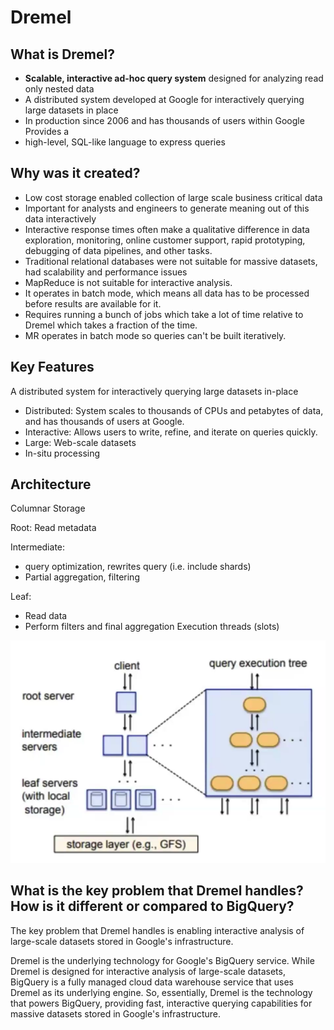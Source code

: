 # Dremel
## What is Dremel?
+ **Scalable, interactive ad-hoc query system** designed for analyzing read only nested data
+ A distributed system developed at Google for interactively querying large datasets in place
+ In production since 2006 and has thousands of users within Google Provides a 
+ high-level, SQL-like language to express queries

## Why was it created?
+ Low cost storage enabled collection of large scale business critical data
+ Important for analysts and engineers to generate meaning out of this data interactively
+ Interactive response times often make a qualitative difference in data exploration, monitoring, online customer support, rapid prototyping, debugging of data pipelines, and other tasks.
+ Traditional relational databases were not suitable for massive datasets, had scalability and performance issues
+ MapReduce is not suitable for interactive analysis.
+ It operates in batch mode, which means all data has to be processed before results are available for it.
+ Requires running a bunch of jobs which take a lot of time relative to Dremel which takes a fraction of the time.
+ MR operates in batch mode so queries can't be built iteratively.

## Key Features
A distributed system for interactively querying large datasets in-place

+ Distributed: System scales to thousands of CPUs and petabytes of data, and has thousands of users at Google.
+ Interactive: Allows users to write, refine, and iterate on queries quickly.
+ Large: Web-scale datasets
+ In-situ processing

## Architecture
Columnar Storage

Root:
Read metadata

Intermediate:
+ query optimization, rewrites query (i.e. include shards) 
+ Partial aggregation, filtering

Leaf:
+ Read data
+ Perform filters and final aggregation
Execution threads (slots)

![](./Architecture.png)

## What is the key problem that Dremel handles? How is it different or compared to BigQuery? 
The key problem that Dremel handles is enabling interactive analysis of large-scale datasets stored in Google's infrastructure.

Dremel is the underlying technology for Google's BigQuery service. While Dremel is designed for interactive analysis of large-scale datasets, BigQuery is a fully managed cloud data warehouse service that uses Dremel as its underlying engine. So, essentially, Dremel is the technology that powers BigQuery, providing fast, interactive querying capabilities for massive datasets stored in Google's infrastructure.